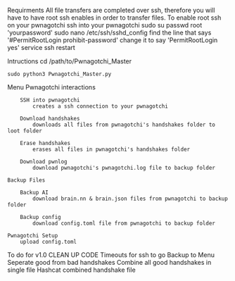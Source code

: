 Requirments
    All file transfers are completed over ssh, therefore you will have to have root ssh enables in order to transfer files. 
    To enable root ssh on your pwnagotchi
        ssh into your pwnagotchi
        sudo su
        passwd root
        'yourpassword'
        sudo nano /etc/ssh/sshd_config
        find the line that says '#PermitRootLogin prohibit-password'
        change it to say 'PermitRootLogin yes'
        service ssh restart

Intructions 
    cd /path/to/Pwnagotchi_Master
    
    sudo python3 Pwnagotchi_Master.py

Menu
    Pwnagotchi interactions
        
        SSH into pwnagotchi
            creates a ssh connection to your pwnagotchi
        
        Download handshakes
            downloads all files from pwnagotchi's handshakes folder to loot folder
        
        Erase handshakes
            erases all files in pwnagotchi's handshakes folder
        
        Download pwnlog
            download pwnagotchi's pwnagotchi.log file to backup folder
    
    Backup Files
        
        Backup AI
            download brain.nn & brain.json files from pwnagotchi to backup folder
        
        Backup config
            download config.toml file from pwnagotchi to backup folder

    Pwnagotchi Setup
        upload config.toml

    


To do for v1.0
    CLEAN UP CODE
    Timeouts for ssh to go Backup to Menu
    Seperate good from bad handshakes
    Combine all good handshakes in single file
    Hashcat combined handshake file
